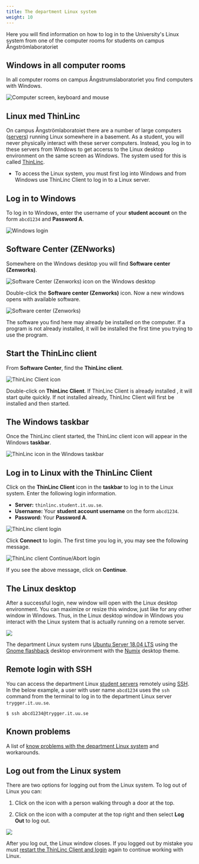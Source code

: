 ```yaml
---
title: The department Linux system
weight: 10
---
```


Here you will find information on how to log in to the University's Linux system
from one of the computer rooms for students on campus Ångströmlaboratoriet

## Windows in all computer rooms

In all computer rooms on campus Ångstrumslaboratoriet you find computers with
Windows. 

![Computer screen, keyboard and mouse](/v1/images/module-0/linux/hus-10-pc.jpg?width=400px)

## Linux med ThinLinc

On campus Ångströmlaboratoiet there are a number of large computers ([servers][server]) running
Linux somewhere in a basement. As a student, you will never physically interact
with these server computers.  Instead, you log in to these servers from Windows
to get accerss to the Linux desktop environment on the same screen as Windows. The system used
for this is called [ThinLinc][thinlinc].


[server]: https://en.wikipedia.org/wiki/Server_(computing)

[thinlinc]: https://en.wikipedia.org/wiki/ThinLinc

- To access the Linux system, you must first log into Windows and from
Windows use ThinLinc Client to log in to a Linux server.

## Log in to Windows

To log in to Windows, enter the username of your **student account** on
the form `abcd1234` and **Password A**.

![Windows login](/v1/images/module-0/linux/windows-10-login.jpg?width=400px)

## Software Center (ZENworks)

Somewhere on the Windows desktop you will find **Software center (Zenworks)**.


![Software Center (Zenworks) icon on the Windows desktop](/v1/images/module-0/linux/software-center-icon.png?width=400px)

Double-click the **Software center (Zenworks)** icon. Now a new windows opens with
available software.

![Software center (Zenworks)](/v1/images/module-0/linux/software-center.png?width=400px)

The software you find here may already be installed on the computer.
If a program is not already installed, it will be installed the first time you
trying to use the program.

## Start the ThinLinc client


From **Software Center**, find the  **ThinLinc client**.

![ThinLinc Client icon](/v1/images/module-0/linux/software-center-thinlinc-client-icon.png?width=600px)

Double-click on **ThinLinc Client**. If ThinLinc Client is already installed
, it will start quite quickly. If not installed
already, ThinLInc Client will first be installed and then started. 

## The Windows taskbar

Once the ThinLinc client started, the ThinLinc client icon will appear in the
Windows **taskbar**.

![ThinLinc icon in the Windows taskbar](/v1/images/module-0/linux/windows-taskbar-thinlinc-client.png?width=600px)
 
## Log in to Linux with the ThinLinc Client

Click on the **ThinLinc Client** icon in the **taskbar** to log in to the Linux
system. Enter the following login information.  

- **Server:**  `thinlinc.student.it.uu.se`.
- **Username:** Your **student account username** on the form `abcd1234`.
- **Password:** Your **Password A**.


![ThinLinc client login](/v1/images/module-0/linux/thinlinc-login.png?width=400px)

Click **Connect** to login. The first time you log in, you may see 
the following message.

![ThinLinc client Continue/Abort login](/v1/images/module-0/linux/trust-this-host.png?width=400px)

If you see the above message, click on **Continue**. 

## The Linux desktop

After a successful login, new window will open with the Linux desktop environment.
You can maximize or resize this window, just like for any other window in
Windows. Thus, in the Linux desktop window in Windows you interact with the
Linux system that is actually running on a remote server. 

![](/v1/images/module-0/linux/linux-desktop.png?width=600px)

The department Linux system runs [Ubuntu Server 18.04 LTS][18-04-lts] using the
[Gnome flashback][gnome-flashback] desktop environment with the
[Numix][numix] desktop theme.


[18-04-lts]: http://releases.ubuntu.com/18.04/
[gnome-flashback]: https://linuxconfig.org/ubuntu-20-04-gnome-flashback-desktop-installation
[numix]: https://numixproject.github.io/

## Remote login with SSH

You can access the department Linux [student servers][linux-hosts] remotely
using [SSH][ssh-wp]. In the below example, a user with user name `abcd1234` uses
the `ssh` command from the terminal to log in to the department Linux server
`trygger.it.uu.se`.


[linux-hosts]: http://www.it.uu.se/datordrift/maskinpark/linux

[ssh-wp]: https://en.wikipedia.org/wiki/SSH_(Secure_Shell)

``` shell
$ ssh abcd1234@trygger.it.uu.se
```

## Known problems

A list of [know problems with the department Linux
system](http://www.it.uu.se/datordrift/faq/thinlinc) and workarounds.

## Log out from the Linux system

There are two options for logging out from the Linux system. To log out of Linux you can:

1. Click on the icon with a person walking through a door at the top. 

2. Click on the icon with a computer at the top right and then select **Log Out**
to log out.

![](/v1/images/module-0/linux/linux-log-out.png?width=600px)

After you log out, the Linux window closes. If you logged out by mistake
you must [restart the ThinLinc Client and
login](#start-the-thinlinc-client) again to continue working with Linux.